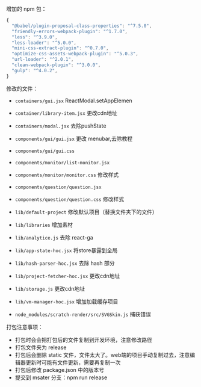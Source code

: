 增加的 npm 包：
```javascript
{
  "@babel/plugin-proposal-class-properties": "^7.5.0",
  "friendly-errors-webpack-plugin": "^1.7.0",
  "less": "^3.9.0",
  "less-loader": "^5.0.0",
  "mini-css-extract-plugin": "^0.7.0",
  "optimize-css-assets-webpack-plugin": "^5.0.3",
  "url-loader": "^2.0.1",
  "clean-webpack-plugin": "^3.0.0",
  "gulp": "^4.0.2",
}
```

修改的文件：

- `containers/gui.jsx` ReactModal.setAppElemen
- `container/library-item.jsx` 更改cdn地址
- `containers/modal.jsx` 去除pushState

- `components/gui/gui.jsx` 更改 menubar,去除教程
- `components/gui/gui.css`
- `components/monitor/list-monitor.jsx`
- `components/monitor/monitor.css` 修改样式
- `components/question/question.jsx` 
- `components/question/question.css` 修改样式

- `lib/default-project` 修改默认项目（替换文件夹下的文件）
- `lib/libraries` 增加素材
- `lib/analytice.js` 去除 react-ga
- `lib/app-state-hoc.jsx` 将store暴露到全局 
- `lib/hash-parser-hoc.jsx` 去除 hash 部分
- `lib/project-fetcher-hoc.jsx` 更改cdn地址
- `lib/storage.js` 更改cdn地址
- `lib/vm-manager-hoc.jsx` 增加加载缓存项目

- `node_modules/scratch-render/src/SVGSkin.js` 捕获错误

打包注意事项：

- 打包时会会把打包后的文件复制到开发环境，注意修改路径
- 打包文件夹为 release
- 打包后会删除 static 文件，文件太大了。web端的项目手动复制过去，注意编辑器更新时可能有文件更新，需要再复制一次
- 打包后修改 package.json 中的版本号
- 提交到 msater 分支：npm run release